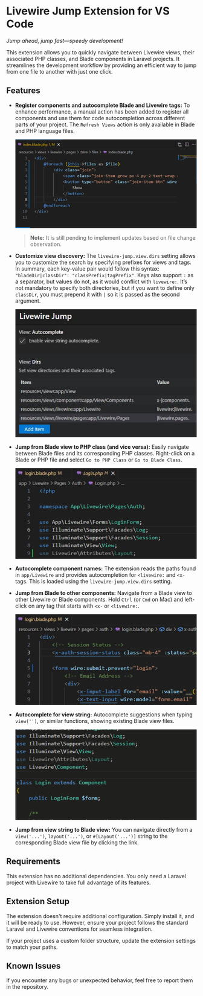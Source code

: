 # Livewire Jump Extension for VS Code

*Jump ahead, jump fast—speedy development!*

This extension allows you to quickly navigate between Livewire views, their associated PHP classes, and Blade components in Laravel projects. It streamlines the development workflow by providing an efficient way to jump from one file to another with just one click.

## Features

- **Register components and autocomplete Blade and Livewire tags:** To enhance performance, a manual action has been added to register all components and use them for code autocompletion across different parts of your project. The `Refresh Views` action is only available in Blade and PHP language files.

    ![Refresh views](https://github.com/pizcadesaber/vscode-livewire-jump/raw/HEAD/docs/images/refresh-views.gif)

    > **Note:** It is still pending to implement updates based on file change observation.

- **Customize view discovery:** The `livewire-jump.view.dirs` setting allows you to customize the search by specifying prefixes for views and tags. In summary, each key-value pair would follow this syntax: `"bladeDir|classDir": "classPrefix|tagPrefix"`. Keys also support `:` as a separator, but values do not, as it would conflict with `livewire:`. It’s not mandatory to specify both directories, but if you want to define only `classDir`, you must prepend it with `|` so it is passed as the second argument.
    
    ![view-discovery](https://github.com/pizcadesaber/vscode-livewire-jump/raw/HEAD/docs/images/view-discovery.jpg)

- **Jump from Blade view to PHP class (and vice versa):** Easily navigate between Blade files and its corresponding PHP classes. Right-click on a Blade or PHP file and select `Go to PHP Class` or `Go to Blade Class`.

    ![Go to PHP Class and View](https://github.com/pizcadesaber/vscode-livewire-jump/raw/HEAD/docs/images/view-class.gif)

- **Autocomplete component names:** The extension reads the paths found in `app/Livewire` and provides autocompletion for `<livewire:` and `<x-` tags. This is loaded using the `livewire-jump.view.dirs` setting.

- **Jump from Blade to other components:** Navigate from a Blade view to other Livewire or Blade components. Hold `Ctrl` (or `Cmd` on Mac) and left-click on any tag that starts with `<x-` or `<livewire:`.

    ![Go to component views](https://github.com/pizcadesaber/vscode-livewire-jump/raw/HEAD/docs/images/blade-links.gif)

- **Autocomplete for view string:** Autocomplete suggestions when typing `view('')`, or similar functions, showing existing Blade view files.

    ![View string](https://github.com/pizcadesaber/vscode-livewire-jump/raw/HEAD/docs/images/view-string.gif)

- **Jump from view string to Blade view:** You can navigate directly from a `view('...')`, `layout('...')`, or `#[Layout('...')]` string to the corresponding Blade view file by clicking the link.

## Requirements

This extension has no additional dependencies. You only need a Laravel project with Livewire to take full advantage of its features.

## Extension Setup

The extension doesn't require additional configuration. Simply install it, and it will be ready to use. However, ensure your project follows the standard Laravel and Livewire conventions for seamless integration.

If your project uses a custom folder structure, update the extension settings to match your paths.

## Known Issues

If you encounter any bugs or unexpected behavior, feel free to report them in the repository.
